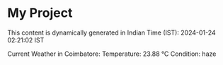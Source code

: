# My Project

This content is dynamically generated in Indian Time (IST): 2024-01-24 02:21:02 IST


Current Weather in Coimbatore:
Temperature: 23.88 °C
Condition: haze
